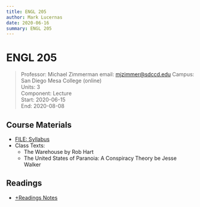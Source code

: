 ```yaml
---
title: ENGL 205
author: Mark Lucernas
date: 2020-06-16
summary: ENGL 205
---
```



# ENGL 205
> Professor: Michael Zimmerman
> email: mjzimmer@sdccd.edu
> Campus: San Diego Mesa College (online)<br>
> Units: 3<br>
> Component: Lecture<br>
> Start: 2020-06-15<br>
> End: 2020-08-08<br>


## Course Materials

  - [FILE: Syllabus](file:../../../files/summer-2020/ENGL-205/syllabus.pdf)
  - Class Texts:
    * The Warehouse by Rob Hart
    * The United States of Paranoia: A Conspiracy Theory be Jesse Walker


## Readings

  - [+Readings Notes](readings/index)
